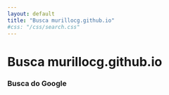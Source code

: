 ```yaml
---
layout: default
title: "Busca murillocg.github.io"
#css: "/css/search.css"
---
```


# Busca murillocg.github.io

### Busca do Google
<div id="google-custom-search">
<script>
  (function() {
    var cx = '008527473289615614667:fd5ogoejb4u';
    var gcse = document.createElement('script');
    gcse.type = 'text/javascript';
    gcse.async = true;
    gcse.src = 'https://cse.google.com/cse.js?cx=' + cx;
    var s = document.getElementsByTagName('script')[0];
    s.parentNode.insertBefore(gcse, s);
  })();
</script>
<gcse:search></gcse:search></div>

